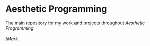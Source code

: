 # Aesthetic Programming
The main repository for my work and projects throughout *Aesthetic Programming* </br>
</br>
/*Mark*
